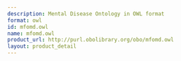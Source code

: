 ```yaml
---
description: Mental Disease Ontology in OWL format
format: owl
id: mfomd.owl
name: mfomd.owl
product_url: http://purl.obolibrary.org/obo/mfomd.owl
layout: product_detail
---
```

